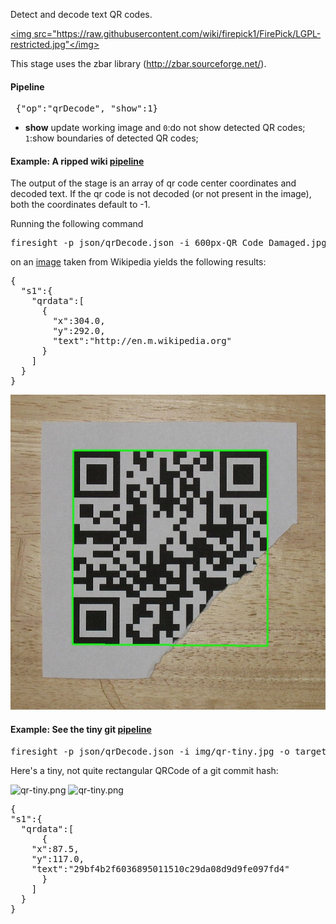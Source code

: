 Detect and decode text QR codes.

<a href="https://github.com/firepick1/FirePick/wiki/LGPL-Restricted"><img src="https://raw.githubusercontent.com/wiki/firepick1/FirePick/LGPL-restricted.jpg"</img></a>

This stage uses the zbar library (http://zbar.sourceforge.net/).

#### Pipeline
<pre> {"op":"qrDecode", "show":1}</pre>
* **show** update working image and
 `0`:do not show detected QR codes; 
 `1`:show boundaries of detected QR codes; 

#### Example: A ripped wiki [pipeline](https://github.com/firepick1/FireSight/blob/master/json/qrDecode.json)

The output of the stage is an array of qr code center coordinates and decoded text. If the qr code is not decoded (or not present in the image), both the coordinates default to -1.

Running the following command
<pre>firesight -p json/qrDecode.json -i 600px-QR_Code_Damaged.jpg -o qr-damaged-result.jpg</pre>
on an <a href=https://en.wikipedia.org/wiki/File:QR_Code_Damaged.jpg>image</a> taken from Wikipedia yields the following results:
<pre>{
  "s1":{
    "qrdata":[
      {
        "x":304.0,
        "y":292.0,
        "text":"http://en.m.wikipedia.org"
      }
    ]
  }
}</pre>

![qr-damaged-result](img/qr-damaged-result.jpg)

#### Example: See the tiny git [pipeline](https://github.com/firepick1/FireSight/blob/master/json/qrDecode.json)
<pre>firesight -p json/qrDecode.json -i img/qr-tiny.jpg -o target/qr-tiny.png</pre>

Here's a tiny, not quite rectangular QRCode of a git commit hash:

![qr-tiny.png](https://github.com/firepick1/FireSight/blob/master/img/qr-tiny.jpg?raw=true)
![qr-tiny.png](https://github.com/firepick1/FireSight/blob/master/img/qr-tiny.png?raw=true)

<pre>{
"s1":{
  "qrdata":[
      {
	"x":87.5,
	"y":117.0,
	"text":"29bf4b2f6036895011510c29da08d9d9fe097fd4"
      }
    ]
  }
}</pre>

